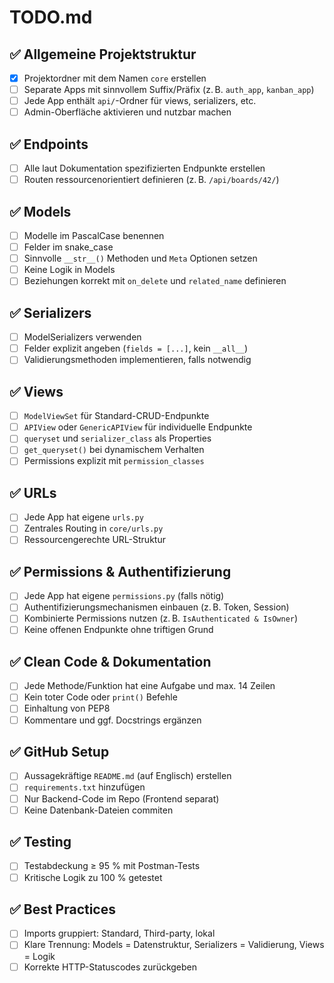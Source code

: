 # TODO.md

## ✅ Allgemeine Projektstruktur
- [x] Projektordner mit dem Namen `core` erstellen
- [ ] Separate Apps mit sinnvollem Suffix/Präfix (z. B. `auth_app`, `kanban_app`)
- [ ] Jede App enthält `api/`-Ordner für views, serializers, etc.
- [ ] Admin-Oberfläche aktivieren und nutzbar machen

## ✅ Endpoints
- [ ] Alle laut Dokumentation spezifizierten Endpunkte erstellen
- [ ] Routen ressourcenorientiert definieren (z. B. `/api/boards/42/`)

## ✅ Models
- [ ] Modelle im PascalCase benennen
- [ ] Felder im snake_case
- [ ] Sinnvolle `__str__()` Methoden und `Meta` Optionen setzen
- [ ] Keine Logik in Models
- [ ] Beziehungen korrekt mit `on_delete` und `related_name` definieren

## ✅ Serializers
- [ ] ModelSerializers verwenden
- [ ] Felder explizit angeben (`fields = [...]`, kein `__all__`)
- [ ] Validierungsmethoden implementieren, falls notwendig

## ✅ Views
- [ ] `ModelViewSet` für Standard-CRUD-Endpunkte
- [ ] `APIView` oder `GenericAPIView` für individuelle Endpunkte
- [ ] `queryset` und `serializer_class` als Properties
- [ ] `get_queryset()` bei dynamischem Verhalten
- [ ] Permissions explizit mit `permission_classes`

## ✅ URLs
- [ ] Jede App hat eigene `urls.py`
- [ ] Zentrales Routing in `core/urls.py`
- [ ] Ressourcengerechte URL-Struktur

## ✅ Permissions & Authentifizierung
- [ ] Jede App hat eigene `permissions.py` (falls nötig)
- [ ] Authentifizierungsmechanismen einbauen (z. B. Token, Session)
- [ ] Kombinierte Permissions nutzen (z. B. `IsAuthenticated & IsOwner`)
- [ ] Keine offenen Endpunkte ohne triftigen Grund

## ✅ Clean Code & Dokumentation
- [ ] Jede Methode/Funktion hat eine Aufgabe und max. 14 Zeilen
- [ ] Kein toter Code oder `print()` Befehle
- [ ] Einhaltung von PEP8
- [ ] Kommentare und ggf. Docstrings ergänzen

## ✅ GitHub Setup
- [ ] Aussagekräftige `README.md` (auf Englisch) erstellen
- [ ] `requirements.txt` hinzufügen
- [ ] Nur Backend-Code im Repo (Frontend separat)
- [ ] Keine Datenbank-Dateien commiten

## ✅ Testing
- [ ] Testabdeckung ≥ 95 % mit Postman-Tests
- [ ] Kritische Logik zu 100 % getestet

## ✅ Best Practices
- [ ] Imports gruppiert: Standard, Third-party, lokal
- [ ] Klare Trennung: Models = Datenstruktur, Serializers = Validierung, Views = Logik
- [ ] Korrekte HTTP-Statuscodes zurückgeben
